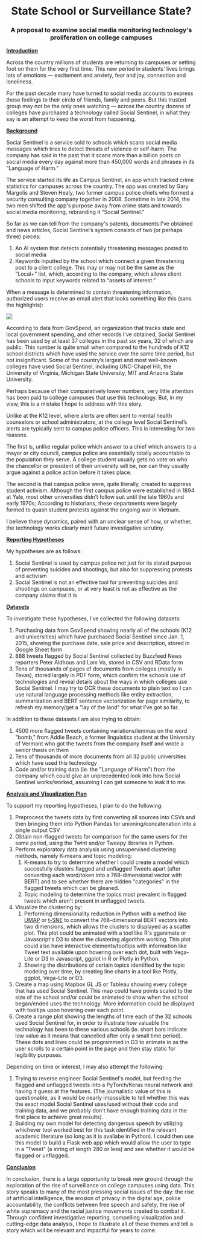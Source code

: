 <h1 style="text-align: center;">State School or Surveillance State?</h1>
<h3 style="text-align: center;"> A proposal to examine social media monitoring technology's proliferation on college campuses</h3>

<b><u>Introduction</u></b>

Across the country millions of students are returning to campuses or setting foot on them for the very first time. This new period in students’ lives brings lots of emotions — excitement and anxiety, fear and joy, connection and loneliness. 

For the past decade many have turned to social media accounts to express these feelings to their circle of friends, family and peers. But this trusted group may not be the only ones watching — across the country dozens of colleges have purchased a technology called Social Sentinel, in what they say is an attempt to keep the worst from happening.

<b><u>Background</u></b>

Social Sentinel is a service sold to schools which scans social media messages which tries to detect threats of violence or self-harm. The company has said in the past that it scans more than a billion posts on social media every day against more than 450,000 words and phrases in its “Language of Harm.” 

The service started its life as Campus Sentinel, an app which tracked crime statistics for campuses across the country. The app was created by Gary Margolis and Steven Healy, two former campus police chiefs who formed a security consulting company together in 2008. Sometime in late 2014, the two men shifted the app's purpose away from crime stats and towards social media monitoring, rebranding it “Social Sentinel.” 

So far as we can tell from the company's patents, documents I've obtained and news articles, Social Sentinel’s system consists of two (or perhaps three) pieces: 
<ol>
	<li>An AI system that detects potentially threatening messages posted to social media</li>
	<li>Keywords inputted by the school which connect a given threatening post to a client college. This may or may not be the same as the “Local+” list, which, according to the company, which allows client schools to input keywords related to “assets of interest.” </li>
</ol>
   
When a message is determined to contain threatening information, authorized users receive an email alert that looks something like this (sans the highlights):

![](https://lh6.googleusercontent.com/jjsUA_oo0rDmATgYBB0GGhUK21uZ2DFHHt3kVkJ80Zp9bTrU3_Wp79CIPnYy-SfJ_Rlpno-Wag844QV7ec4aHYOwa1rCnCsj-v6VzKHLvAYlHo2EmdbvqnAGFwY8Jx-Z3DJLPio=s0)

According to data from GovSpend, an organization that tracks state and local government spending, and other records I've obtained, Social Sentinel has been used by at least 37 colleges in the past six years, 32 of which are public. This number is quite small when compared to the hundreds of K12 school districts which have used the service over the same time period, but not insignificant. Some of the country’s largest and most well-known colleges have used Social Sentinel, including UNC-Chapel Hill, the University of Virginia, Michigan State University, MIT and Arizona State University. 

Perhaps because of their comparatively lower numbers, very little attention has been paid to college campuses that use this technology. But, in my view, this is a mistake I hope to address with this story. 

Unlike at the K12 level, where alerts are often sent to mental health counselors or school administrators, at the college level Social Sentinel’s alerts are typically sent to campus police officers. This is interesting for two reasons.

The first is, unlike regular police which answer to a chief which answers to a mayor or city council, campus police are essentially totally accountable to the population they serve. A college student usually gets no vote on who the chancellor or president of their university will be, nor can they usually argue against a police action before it takes place. 

 The second is that campus police were, quite literally, created to suppress student activism. Although the first campus police were established in 1894 at Yale, most other universities didn’t follow suit until the late 1960s and early 1970s; According to historians, these departments were largely formed to quash student protests against the ongoing war in Vietnam. 

I believe these dynamics, paired with an unclear sense of how, or whether, the technology works clearly merit future investigative scrutiny. 

<b><u>Reporting Hypotheses</u></b>

My hypotheses are as follows:
<ol>
	<li>Social Sentinel is used by campus police not just for its stated purpose of preventing suicides and shootings, but also for suppressing protests and activism</li>
	<li>Social Sentinel is not an effective tool for preventing suicides and shootings on campuses, or at very least is not as effective as the company claims that it is</li> 
</ol>

<b><u>Datasets</u></b>

To investigate these hypotheses, I've collected the following datasets:
<ol>
	<li>Purchasing data from GovSpend showing nearly all of the schools (K12 and universities) which have purchased Social Sentinel since Jan. 1,  2015,  showing the purchase date, sale price and description, stored in Google Sheet form</li>
	<li>888 tweets flagged by Social Sentinel collected by Buzzfeed News reporters Peter Aldhous and Lam Vo, stored in CSV and RData form</li>
	<li>Tens of thousands of pages of documents from colleges (mostly in Texas), stored largely in PDF form, which confirm the schools use of technologies and reveal details about the ways in which colleges use Social Sentinel. I may try to OCR these documents to plain text so I can use natural language processing methods like entity extraction, summarization and BERT sentence vectorization for page similarity,  to refresh my memory/get a "lay of the land" for what I've got so far.</li>
</ol> 
In addition to these datasets I am also trying to obtain:
<ol>
	<li>4500 more flagged tweets containing variations/lemmas on the word "bomb," from Addie Beach, a former linguistics student at the University of Vermont who got the tweets from the company itself and wrote a senior thesis on them</li>
	<li>Tens of thousands of more documents from all 32 public universities which have used this technology</li>
	<li>Code and/or training data (ie. the "Language of Harm") from the company which could give an unprecedented look into how Social Sentinel works/worked, assuming I can get someone to leak it to me.</li>
</ol>

<b><u>Analysis and Visualization Plan</u></b>

To support my reporting hypotheses, I plan to do the following:
<ol>
	<li>Preprocess the tweets data by first converting all sources into CSVs and then bringing them into Python Pandas for unioning/concatenation into a single output CSV</li>
	<li>Obtain non-flagged tweets for comparison for the same users for the same period, using the Twint and/or Tweepy libraries in Python. </li>
	<li>Perform exploratory data analysis using unsupervised clustering methods, namely K-means and topic modeling: <ol>
		<li>K-means to try to determine whether I could create a model which succesfully clusters flagged and unflagged Tweets apart (after converting each word/token into a 768-dimensional vector with BERT) and to see whether there are hidden "categories" in the flagged tweets which can be gleaned. </li>
		<li>Topic modeling to determine the topics most prevalent in flagged tweets which aren't present in unflagged tweets.</li>
		</ol></li>
	<li>Visualize the clustering by: <ol>
		<li>Performing dimensionality reduction in Python with a method like <a href="https://umap-learn.readthedocs.io/en/latest/"> UMAP</a> or <a href="https://towardsdatascience.com/t-sne-clearly-explained-d84c537f53a">t-SNE</a> to convert the 768-dimensional BERT vectors into two dimensions, which allows the clusters to displayed as a scatter plot. This plot could be animated with a tool like R's gganimate or Javascript's D3 to show the clustering algorithm working. This plot could also have interactive elements/tooltips with information like Tweet text available upon hovering over each dot, built with Vega-Lite or D3 in Javascript, ggplot in R or Plotly in Python.</li>
		<li>Showing the distributions of certain topics identified by the topic modeling over time, by creating line charts in a tool like Plotly, ggplot, Vega-Lite or D3.</li>
		</ol>
	<li>Create a map using Mapbox GL JS or Tableau showing every college that has used Social Sentinel. This map could have points scaled to the size of the school and/or could be animated to show when the school began/ended uses the technology. More information could be displayed with tooltips upon hovering over each point.</li>
	<li>Create a range plot showing the lengths of time each of the 32 schools used Social Sentinel for, in order to illustrate how valuable the technology has been to these various schools (ie. short bars indicate low value as it means that cancelled after only a small time period). These dots and lines could be programmed in D3 to animate in as the user scrolls to a certain point in the page and then stay static for legibility purposes.</li> 
	</ol>
	Depending on time or interest, I may also attempt the following:
	<ol>
	<li>Trying to reverse engineer Social Sentinel's model, but feeding the flagged and unflagged tweets into a PyTorch/Keras neural network and having it guess at the features. (The journalistic value of this is questionable, as it would be nearly impossible to tell whether this was the exact model Social Sentinel uses/used without their code and training data, and we probably don't have enough training data in the first place to achieve great results). </li>
	<li>Building my own model for detecting dangerous speech by utilizing whichever tool worked best for this task identified in the relevant academic literature (so long as it is availabe in Python). I could then use this model to build a Flask web app which would allow the user to type in a "Tweet" (a string of length 280 or less) and see whether it would be flagged or unflagged.</li></ol>
	
<b><u>Conclusion</u></b>
 
In conclusion, there is a large opportunity to break new ground through the exploration of the rise of surveillance on college campuses using data. This story speaks to many of the most pressing social issues of the day: the rise of artificial intelligence, the erosion of privacy in the digital age, police accountability, the conflicts between free speech and safety, the rise of white supremacy and the racial justice movements created to combat it. Through confident investigative reporting, compelling visualization and cutting-edge data analysis, I hope to illustrate all of these themes and tell a story which will be relevant and impactful for years to come.
